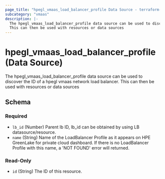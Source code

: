 ```yaml
---
page_title: "hpegl_vmaas_load_balancer_profile Data Source - terraform-provider-hpegl"
subcategory: "vmaas"
description: |-
  The hpegl_vmaas_load_balancer_profile data source can be used to discover the ID of a hpegl vmaas network load balancer.
  This can then be used with resources or data sources
---
```

# hpegl_vmaas_load_balancer_profile (Data Source)

The hpegl_vmaas_load_balancer_profile data source can be used to discover the ID of a hpegl vmaas network load balancer.
		This can then be used with resources or data sources



<!-- schema generated by tfplugindocs -->
## Schema

### Required

- `lb_id` (Number) Parent lb ID, lb_id can be obtained by using LB datasource/resource.
- `name` (String) Name of the LoadBalancer Profile as it appears on HPE GreenLake for private cloud dashboard. If there is no LoadBalancer Profile with this name, a 'NOT FOUND' error will returned.

### Read-Only

- `id` (String) The ID of this resource.


